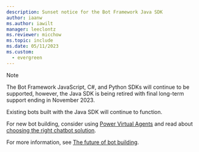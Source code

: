 ```yaml
---
description: Sunset notice for the Bot Framework Java SDK
author: iaanw
ms.author: iawilt
manager: leeclontz
ms.reviewer: micchow
ms.topic: include
ms.date: 05/11/2023
ms.custom:
  - evergreen
---
```


> [!NOTE]
> The Bot Framework JavaScript, C#, and Python SDKs will continue to be supported, however, the Java SDK is being retired with final long-term support ending in November 2023.
>   
> Existing bots built with the Java SDK will continue to function.
>
> For new bot building, consider using [Power Virtual Agents](/power-virtual-agents) and read about [choosing the right chatbot solution](../bot-overview.md).
>   
> For more information, see [The future of bot building](https://powervirtualagents.microsoft.com/blog/the-future-of-bot-building/).
